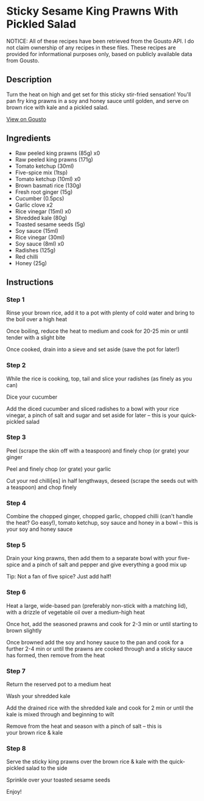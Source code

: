 # Sticky Sesame King Prawns With Pickled Salad 

NOTICE: All of these recipes have been retrieved from the Gousto API. I do not claim ownership of any recipes in these files. These recipes are provided for informational purposes only, based on publicly available data from Gousto.

## Description

Turn the heat on high and get set for this sticky stir-fried sensation! You'll pan fry king prawns in a soy and honey sauce until golden, and serve on brown rice with kale and a pickled salad. 

[View on Gousto](https://www.gousto.co.uk/recipes/cookbook/sticky-sesame-king-prawns-with-pickled-salad)

## Ingredients

- Raw peeled king prawns (85g) x0
- Raw peeled king prawns (171g)
- Tomato ketchup (30ml)
- Five-spice mix (1tsp)
- Tomato ketchup (10ml) x0
- Brown basmati rice (130g)
- Fresh root ginger (15g)
- Cucumber (0.5pcs)
- Garlic clove x2
- Rice vinegar (15ml) x0
- Shredded kale (80g)
- Toasted sesame seeds (5g)
- Soy sauce (15ml)
- Rice vinegar (30ml)
- Soy sauce (8ml) x0
- Radishes (125g)
- Red chilli
- Honey (25g)

## Instructions


### Step 1

Rinse your brown rice, add it to a pot with plenty of cold water and bring to the boil over a high heat

Once boiling, reduce the heat to medium and cook for 20-25 min or until tender with a slight bite

Once cooked, drain into a sieve and set aside (save the pot for later!)


### Step 2

While the rice is cooking, top, tail and slice your radishes (as finely as you can)

Dice your cucumber

Add the diced cucumber and sliced radishes to a bowl with your rice vinegar, a pinch of salt and sugar and set aside for later – this is your quick-pickled salad


### Step 3

Peel (scrape the skin off with a teaspoon) and finely chop (or grate) your ginger

Peel and finely chop (or grate) your garlic

Cut your red chilli[es] in half lengthways, deseed (scrape the seeds out with a teaspoon) and chop finely


### Step 4

Combine the chopped ginger, chopped garlic, chopped chilli (can't handle the heat? Go easy!), tomato ketchup, soy sauce and honey in a bowl – this is your soy and honey sauce


### Step 5

Drain your king prawns, then add them to a separate bowl with your five-spice and a pinch of salt and pepper and give everything a good mix up

Tip: Not a fan of five spice? Just add half!


### Step 6

Heat a large, wide-based pan (preferably non-stick with a matching lid), with a drizzle of vegetable oil over a medium-high heat

Once hot, add the seasoned prawns and cook for 2-3 min or until starting to brown slightly

Once browned add the soy and honey sauce to the pan and cook for a further 2-4 min or until the prawns are cooked through and a sticky sauce has formed, then remove from the heat


### Step 7

Return the reserved pot to a medium heat

Wash your shredded kale

Add the drained rice with the shredded kale and cook for 2 min or until the kale is mixed through and beginning to wilt

Remove from the heat and season with a pinch of salt – this is your brown rice & kale

### Step 8

Serve the sticky king prawns over the brown rice & kale with the quick-pickled salad to the side

Sprinkle over your toasted sesame seeds

Enjoy!

